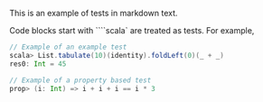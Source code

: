 This is an example of tests in markdown text.

Code blocks start with ````scala` are treated as tests. For example,

```scala
// Example of an example test
scala> List.tabulate(10)(identity).foldLeft(0)(_ + _)
res0: Int = 45

// Example of a property based test
prop> (i: Int) => i + i + i == i * 3
```
